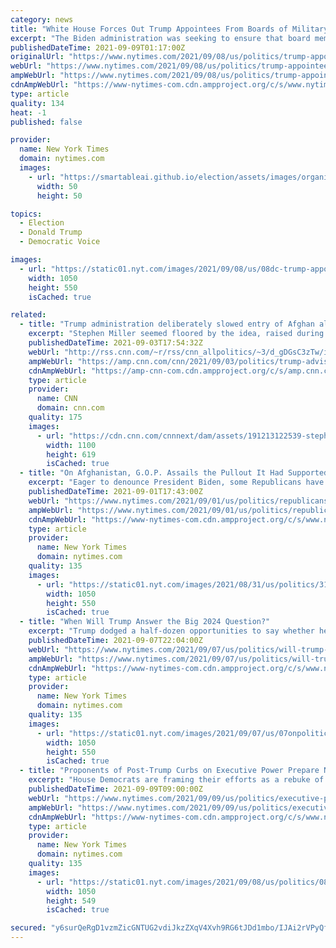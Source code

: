 ```yaml
---
category: news
title: "White House Forces Out Trump Appointees From Boards of Military Academies"
excerpt: "The Biden administration was seeking to ensure that board members were “qualified to serve” and aligned with the president’s values, said Jen Psaki, the White House press secretary."
publishedDateTime: 2021-09-09T01:17:00Z
originalUrl: "https://www.nytimes.com/2021/09/08/us/politics/trump-appointees-military-academy-boards.html"
webUrl: "https://www.nytimes.com/2021/09/08/us/politics/trump-appointees-military-academy-boards.html"
ampWebUrl: "https://www.nytimes.com/2021/09/08/us/politics/trump-appointees-military-academy-boards.amp.html"
cdnAmpWebUrl: "https://www-nytimes-com.cdn.ampproject.org/c/s/www.nytimes.com/2021/09/08/us/politics/trump-appointees-military-academy-boards.amp.html"
type: article
quality: 134
heat: -1
published: false

provider:
  name: New York Times
  domain: nytimes.com
  images:
    - url: "https://smartableai.github.io/election/assets/images/organizations/nytimes.com-50x50.jpg"
      width: 50
      height: 50

topics:
  - Election
  - Donald Trump
  - Democratic Voice

images:
  - url: "https://static01.nyt.com/images/2021/09/08/us/08dc-trump-appointees/merlin_164002872_3c851945-3cc7-4ef8-9a94-a48fbfcf8718-facebookJumbo.jpg"
    width: 1050
    height: 550
    isCached: true

related:
  - title: "Trump administration deliberately slowed entry of Afghan allies"
    excerpt: "Stephen Miller seemed floored by the idea, raised during a fall Cabinet meeting in 2018, of  keeping open the doors for Afghan allies and other Middle East refugees to enter the US. \n    \n"
    publishedDateTime: 2021-09-03T17:54:32Z
    webUrl: "http://rss.cnn.com/~r/rss/cnn_allpolitics/~3/d_gDGsC3zTw/index.html"
    ampWebUrl: "https://amp.cnn.com/cnn/2021/09/03/politics/trump-adviser-stephen-miller-afghan-allies-us-entry/index.html"
    cdnAmpWebUrl: "https://amp-cnn-com.cdn.ampproject.org/c/s/amp.cnn.com/cnn/2021/09/03/politics/trump-adviser-stephen-miller-afghan-allies-us-entry/index.html"
    type: article
    provider:
      name: CNN
      domain: cnn.com
    quality: 175
    images:
      - url: "https://cdn.cnn.com/cnnnext/dam/assets/191213122539-stephen-miller-white-house-file-super-tease.jpg"
        width: 1100
        height: 619
        isCached: true
  - title: "On Afghanistan, G.O.P. Assails the Pullout It Had Supported Under Trump"
    excerpt: "Eager to denounce President Biden, some Republicans have flip-flopped on bringing U.S. troops home — making it difficult to discern what they actually believe."
    publishedDateTime: 2021-09-01T17:43:00Z
    webUrl: "https://www.nytimes.com/2021/09/01/us/politics/republicans-afghanistan-withdrawal-support.html"
    ampWebUrl: "https://www.nytimes.com/2021/09/01/us/politics/republicans-afghanistan-withdrawal-support.amp.html"
    cdnAmpWebUrl: "https://www-nytimes-com.cdn.ampproject.org/c/s/www.nytimes.com/2021/09/01/us/politics/republicans-afghanistan-withdrawal-support.amp.html"
    type: article
    provider:
      name: New York Times
      domain: nytimes.com
    quality: 135
    images:
      - url: "https://static01.nyt.com/images/2021/08/31/us/politics/31GOP-Afghanistan-1/merlin_193632333_b6959d88-e372-410f-b324-f7b17d1c4361-facebookJumbo.jpg"
        width: 1050
        height: 550
        isCached: true
  - title: "When Will Trump Answer the Big 2024 Question?"
    excerpt: "Trump dodged a half-dozen opportunities to say whether he is planning to run for president once again in 2024. Mr. Fredericks, who alongside his radio gig also served as a chairman of Mr. Trump’s campaigns in Virginia,"
    publishedDateTime: 2021-09-07T22:04:00Z
    webUrl: "https://www.nytimes.com/2021/09/07/us/politics/will-trump-run-2024.html"
    ampWebUrl: "https://www.nytimes.com/2021/09/07/us/politics/will-trump-run-2024.amp.html"
    cdnAmpWebUrl: "https://www-nytimes-com.cdn.ampproject.org/c/s/www.nytimes.com/2021/09/07/us/politics/will-trump-run-2024.amp.html"
    type: article
    provider:
      name: New York Times
      domain: nytimes.com
    quality: 135
    images:
      - url: "https://static01.nyt.com/images/2021/09/07/us/07onpolitics-pm-newsletter/07onpolitics-pm-newsletter-facebookJumbo.jpg"
        width: 1050
        height: 550
        isCached: true
  - title: "Proponents of Post-Trump Curbs on Executive Power Prepare New Push"
    excerpt: "House Democrats are framing their efforts as a rebuke of Donald J. Trump’s record as would-be reformers seek Senate Republican support."
    publishedDateTime: 2021-09-09T09:00:00Z
    webUrl: "https://www.nytimes.com/2021/09/09/us/politics/executive-power-limits.html"
    ampWebUrl: "https://www.nytimes.com/2021/09/09/us/politics/executive-power-limits.amp.html"
    cdnAmpWebUrl: "https://www-nytimes-com.cdn.ampproject.org/c/s/www.nytimes.com/2021/09/09/us/politics/executive-power-limits.amp.html"
    type: article
    provider:
      name: New York Times
      domain: nytimes.com
    quality: 135
    images:
      - url: "https://static01.nyt.com/images/2021/09/08/us/politics/08dc-presidency/08dc-presidency-facebookJumbo.jpg"
        width: 1050
        height: 549
        isCached: true

secured: "y6surQeRgD1vzmZicGNTUG2vdiJkzZXqV4Xvh9RG6tJDd1mbo/IJAi2rVPyQff8ctMWlUrTxKMWfCLa7Z31TSYOaOuG9wXShcPxl1iI7jMcDQXjFnCtFWhXLhclYQehMxfjq8VV8SRrqtFrt5tTAVKl6fURJmzEolh4plVDi+slgSob83wnH6BkKHIKtSrHmPn656PPBvnjemK5pVz1KQEl5L8hDfvPwR3etabXvdulavRPgUyWSdxeVJOhS9M1P9IUOF3ZBz4rRh/eInrnbih2Z3RNbfS8RKhKsCIecHhp+xyXy+P4yQxDDeuiVUfPiwJJOumyxEdJKLyOrQFfbqM3S3dKY5P9TogD+bcCvtnE=;r9zw8iwhFDhq5N1OnRErjw=="
---
```


